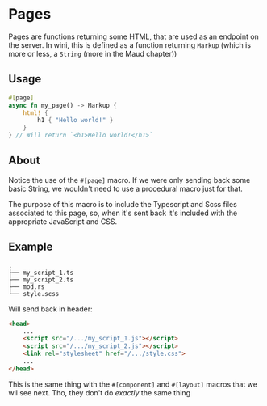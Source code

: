 # Pages

Pages are functions returning some HTML, that are used as an endpoint on the server. In wini, this is defined as a function returning `Markup` (which is more or less, a `String` (more in the Maud chapter))

## Usage 
```rs
#[page]
async fn my_page() -> Markup {
    html! {
        h1 { "Hello world!" }
    }
} // Will return `<h1>Hello world!</h1>`
```

## About

Notice the use of the `#[page]` macro. If we were only sending back some basic String, we wouldn't need to use a procedural macro just for that.

The purpose of this macro is to include the Typescript and Scss files associated to this page, so, when it's sent back it's included with the appropriate JavaScript and CSS.

## Example

```
.
├── my_script_1.ts
├── my_script_2.ts
├── mod.rs
└── style.scss
```

Will send back in header:
```html
<head>
    ...
    <script src="/.../my_script_1.js"></script>
    <script src="/.../my_script_2.js"></script>
    <link rel="stylesheet" href="/.../style.css">
    ...
</head>
```

<div class="note">

This is the same thing with the `#[component]` and `#[layout]` macros that we wil see next. Tho, they don't do _exactly_ the same thing

</div>
